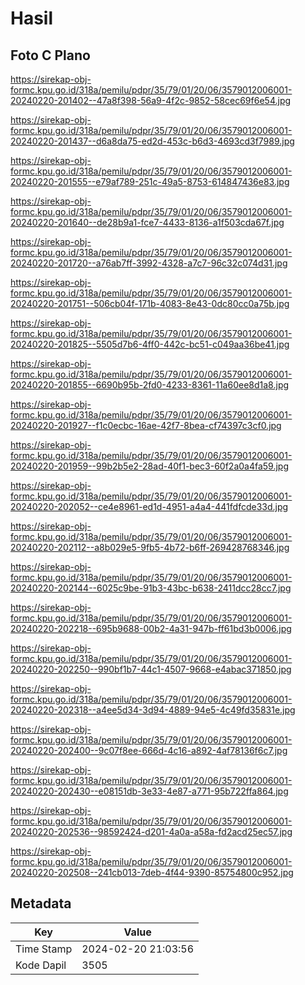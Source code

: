 # Hasil

## Foto C Plano

https://sirekap-obj-formc.kpu.go.id/318a/pemilu/pdpr/35/79/01/20/06/3579012006001-20240220-201402--47a8f398-56a9-4f2c-9852-58cec69f6e54.jpg

https://sirekap-obj-formc.kpu.go.id/318a/pemilu/pdpr/35/79/01/20/06/3579012006001-20240220-201437--d6a8da75-ed2d-453c-b6d3-4693cd3f7989.jpg

https://sirekap-obj-formc.kpu.go.id/318a/pemilu/pdpr/35/79/01/20/06/3579012006001-20240220-201555--e79af789-251c-49a5-8753-614847436e83.jpg

https://sirekap-obj-formc.kpu.go.id/318a/pemilu/pdpr/35/79/01/20/06/3579012006001-20240220-201640--de28b9a1-fce7-4433-8136-a1f503cda67f.jpg

https://sirekap-obj-formc.kpu.go.id/318a/pemilu/pdpr/35/79/01/20/06/3579012006001-20240220-201720--a76ab7ff-3992-4328-a7c7-96c32c074d31.jpg

https://sirekap-obj-formc.kpu.go.id/318a/pemilu/pdpr/35/79/01/20/06/3579012006001-20240220-201751--506cb04f-171b-4083-8e43-0dc80cc0a75b.jpg

https://sirekap-obj-formc.kpu.go.id/318a/pemilu/pdpr/35/79/01/20/06/3579012006001-20240220-201825--5505d7b6-4ff0-442c-bc51-c049aa36be41.jpg

https://sirekap-obj-formc.kpu.go.id/318a/pemilu/pdpr/35/79/01/20/06/3579012006001-20240220-201855--6690b95b-2fd0-4233-8361-11a60ee8d1a8.jpg

https://sirekap-obj-formc.kpu.go.id/318a/pemilu/pdpr/35/79/01/20/06/3579012006001-20240220-201927--f1c0ecbc-16ae-42f7-8bea-cf74397c3cf0.jpg

https://sirekap-obj-formc.kpu.go.id/318a/pemilu/pdpr/35/79/01/20/06/3579012006001-20240220-201959--99b2b5e2-28ad-40f1-bec3-60f2a0a4fa59.jpg

https://sirekap-obj-formc.kpu.go.id/318a/pemilu/pdpr/35/79/01/20/06/3579012006001-20240220-202052--ce4e8961-ed1d-4951-a4a4-441fdfcde33d.jpg

https://sirekap-obj-formc.kpu.go.id/318a/pemilu/pdpr/35/79/01/20/06/3579012006001-20240220-202112--a8b029e5-9fb5-4b72-b6ff-269428768346.jpg

https://sirekap-obj-formc.kpu.go.id/318a/pemilu/pdpr/35/79/01/20/06/3579012006001-20240220-202144--6025c9be-91b3-43bc-b638-2411dcc28cc7.jpg

https://sirekap-obj-formc.kpu.go.id/318a/pemilu/pdpr/35/79/01/20/06/3579012006001-20240220-202218--695b9688-00b2-4a31-947b-ff61bd3b0006.jpg

https://sirekap-obj-formc.kpu.go.id/318a/pemilu/pdpr/35/79/01/20/06/3579012006001-20240220-202250--990bf1b7-44c1-4507-9668-e4abac371850.jpg

https://sirekap-obj-formc.kpu.go.id/318a/pemilu/pdpr/35/79/01/20/06/3579012006001-20240220-202318--a4ee5d34-3d94-4889-94e5-4c49fd35831e.jpg

https://sirekap-obj-formc.kpu.go.id/318a/pemilu/pdpr/35/79/01/20/06/3579012006001-20240220-202400--9c07f8ee-666d-4c16-a892-4af78136f6c7.jpg

https://sirekap-obj-formc.kpu.go.id/318a/pemilu/pdpr/35/79/01/20/06/3579012006001-20240220-202430--e08151db-3e33-4e87-a771-95b722ffa864.jpg

https://sirekap-obj-formc.kpu.go.id/318a/pemilu/pdpr/35/79/01/20/06/3579012006001-20240220-202536--98592424-d201-4a0a-a58a-fd2acd25ec57.jpg

https://sirekap-obj-formc.kpu.go.id/318a/pemilu/pdpr/35/79/01/20/06/3579012006001-20240220-202508--241cb013-7deb-4f44-9390-85754800c952.jpg


## Metadata

| Key        | Value               |
| ---------- | ------------------- |
| Time Stamp | 2024-02-20 21:03:56 |
| Kode Dapil | 3505                |



